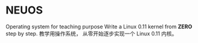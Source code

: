 NEUOS
====
Operating system for teaching purpose
Write a Linux 0.11 kernel from __ZERO__ step by step.
教学用操作系统， 从零开始逐步实现一个 Linux 0.11 内核。

